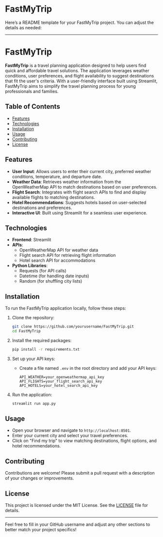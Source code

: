 # FastMyTrip

Here’s a README template for your FastMyTrip project. You can adjust the details as needed:

---

# FastMyTrip

**FastMyTrip** is a travel planning application designed to help users find quick and affordable travel solutions. The application leverages weather conditions, user preferences, and flight availability to suggest destinations that fit the user's criteria. With a user-friendly interface built using Streamlit, FastMyTrip aims to simplify the travel planning process for young professionals and families.

## Table of Contents

- [Features](#features)
- [Technologies](#technologies)
- [Installation](#installation)
- [Usage](#usage)
- [Contributing](#contributing)
- [License](#license)

## Features

- **User Input**: Allows users to enter their current city, preferred weather conditions, temperature, and departure date.
- **Weather Data**: Retrieves weather information from the OpenWeatherMap API to match destinations based on user preferences.
- **Flight Search**: Integrates with flight search APIs to find and display available flights to matching destinations.
- **Hotel Recommendations**: Suggests hotels based on user-selected destinations and preferences.
- **Interactive UI**: Built using Streamlit for a seamless user experience.

## Technologies

- **Frontend**: Streamlit
- **APIs**:
  - OpenWeatherMap API for weather data
  - Flight search API for retrieving flight information
  - Hotel search API for accommodations
- **Python Libraries**: 
  - Requests (for API calls)
  - Datetime (for handling date inputs)
  - Random (for shuffling city lists)

## Installation

To run the FastMyTrip application locally, follow these steps:

1. Clone the repository:
   ```bash
   git clone https://github.com/yourusername/FastMyTrip.git
   cd FastMyTrip
   ```

2. Install the required packages:
   ```bash
   pip install -r requirements.txt
   ```

3. Set up your API keys:
   - Create a file named `.env` in the root directory and add your API keys:
     ```
     API_WEATHER=your_openweathermap_api_key
     API_FLIGHTS=your_flight_search_api_key
     API_HOTELS=your_hotel_search_api_key
     ```

4. Run the application:
   ```bash
   streamlit run app.py
   ```

## Usage

- Open your browser and navigate to `http://localhost:8501`.
- Enter your current city and select your travel preferences.
- Click on "Find my trip" to view matching destinations, flight options, and hotel recommendations.

## Contributing

Contributions are welcome! Please submit a pull request with a description of your changes or improvements.

## License

This project is licensed under the MIT License. See the [LICENSE](LICENSE) file for details.

---

Feel free to fill in your GitHub username and adjust any other sections to better match your project specifics!

